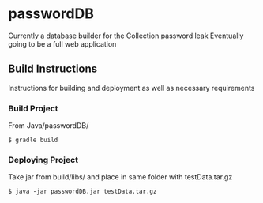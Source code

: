 # passwordDB
Currently a database builder for the Collection password leak
Eventually going to be a full web application

## Build Instructions
Instructions for building and deployment as well as necessary requirements

### Build Project
From Java/passwordDB/
```
$ gradle build
```
### Deploying Project
Take jar from build/libs/ and place in same folder with testData.tar.gz
```
$ java -jar passwordDB.jar testData.tar.gz
```
